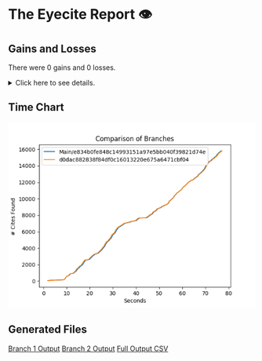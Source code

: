 # The Eyecite Report :eye:



Gains and Losses
---------
There were 0 gains and 0 losses.

<details>
<summary>Click here to see details.</summary>

|     id     |  Gain  |  Loss  |
| ---------- | ------ | ------ |


</details>



Time Chart
---------

![image](https://raw.githubusercontent.com/freelawproject/eyecite/artifacts/247/results/chart.png)


Generated Files
---------

[Branch 1 Output](https://raw.githubusercontent.com/freelawproject/eyecite/artifacts/247/results/e834b0fe848c14993151a97e5bb040f39821d74e.json)
[Branch 2 Output](https://raw.githubusercontent.com/freelawproject/eyecite/artifacts/247/results/d0dac882838f84df0c16013220e675a6471cbf04.json)
[Full Output CSV ](https://raw.githubusercontent.com/freelawproject/eyecite/artifacts/247/results/output.csv)
